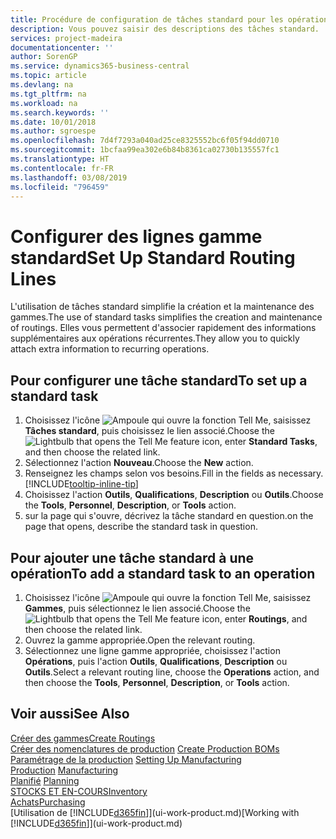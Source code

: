```yaml
---
title: Procédure de configuration de tâches standard pour les opérations | Microsoft Docs
description: Vous pouvez saisir des descriptions des tâches standard.
services: project-madeira
documentationcenter: ''
author: SorenGP
ms.service: dynamics365-business-central
ms.topic: article
ms.devlang: na
ms.tgt_pltfrm: na
ms.workload: na
ms.search.keywords: ''
ms.date: 10/01/2018
ms.author: sgroespe
ms.openlocfilehash: 7d4f7293a040ad25ce8325552bc6f05f94dd0710
ms.sourcegitcommit: 1bcfaa99ea302e6b84b8361ca02730b135557fc1
ms.translationtype: HT
ms.contentlocale: fr-FR
ms.lasthandoff: 03/08/2019
ms.locfileid: "796459"
---
```

# <a name="set-up-standard-routing-lines"></a><span data-ttu-id="5b4f8-103">Configurer des lignes gamme standard</span><span class="sxs-lookup"><span data-stu-id="5b4f8-103">Set Up Standard Routing Lines</span></span>
<span data-ttu-id="5b4f8-104">L'utilisation de tâches standard simplifie la création et la maintenance des gammes.</span><span class="sxs-lookup"><span data-stu-id="5b4f8-104">The use of standard tasks simplifies the creation and maintenance of routings.</span></span> <span data-ttu-id="5b4f8-105">Elles vous permettent d'associer rapidement des informations supplémentaires aux opérations récurrentes.</span><span class="sxs-lookup"><span data-stu-id="5b4f8-105">They allow you to quickly attach extra information to recurring operations.</span></span>

## <a name="to-set-up-a-standard-task"></a><span data-ttu-id="5b4f8-106">Pour configurer une tâche standard</span><span class="sxs-lookup"><span data-stu-id="5b4f8-106">To set up a standard task</span></span>
1. <span data-ttu-id="5b4f8-107">Choisissez l'icône ![Ampoule qui ouvre la fonction Tell Me](media/ui-search/search_small.png "Dites-moi ce que vous voulez faire"), saisissez **Tâches standard**, puis choisissez le lien associé.</span><span class="sxs-lookup"><span data-stu-id="5b4f8-107">Choose the ![Lightbulb that opens the Tell Me feature](media/ui-search/search_small.png "Tell me what you want to do") icon, enter **Standard Tasks**, and then choose the related link.</span></span>
2. <span data-ttu-id="5b4f8-108">Sélectionnez l'action **Nouveau**.</span><span class="sxs-lookup"><span data-stu-id="5b4f8-108">Choose the **New** action.</span></span>
3. <span data-ttu-id="5b4f8-109">Renseignez les champs selon vos besoins.</span><span class="sxs-lookup"><span data-stu-id="5b4f8-109">Fill in the fields as necessary.</span></span> [!INCLUDE[tooltip-inline-tip](includes/tooltip-inline-tip_md.md)]
4. <span data-ttu-id="5b4f8-110">Choisissez l'action **Outils**, **Qualifications**, **Description** ou **Outils**.</span><span class="sxs-lookup"><span data-stu-id="5b4f8-110">Choose the **Tools**, **Personnel**, **Description**, or **Tools** action.</span></span>
5. <span data-ttu-id="5b4f8-111">sur la page qui s'ouvre, décrivez la tâche standard en question.</span><span class="sxs-lookup"><span data-stu-id="5b4f8-111">on the page that opens, describe the standard task in question.</span></span>

## <a name="to-add-a-standard-task-to-an-operation"></a><span data-ttu-id="5b4f8-112">Pour ajouter une tâche standard à une opération</span><span class="sxs-lookup"><span data-stu-id="5b4f8-112">To add a standard task to an operation</span></span>
1. <span data-ttu-id="5b4f8-113">Choisissez l'icône ![Ampoule qui ouvre la fonction Tell Me](media/ui-search/search_small.png "Dites-moi ce que vous voulez faire"), saisissez **Gammes**, puis sélectionnez le lien associé.</span><span class="sxs-lookup"><span data-stu-id="5b4f8-113">Choose the ![Lightbulb that opens the Tell Me feature](media/ui-search/search_small.png "Tell me what you want to do") icon, enter **Routings**, and then choose the related link.</span></span>
2. <span data-ttu-id="5b4f8-114">Ouvrez la gamme appropriée.</span><span class="sxs-lookup"><span data-stu-id="5b4f8-114">Open the relevant routing.</span></span>
3. <span data-ttu-id="5b4f8-115">Sélectionnez une ligne gamme appropriée, choisissez l'action **Opérations**, puis l'action **Outils**, **Qualifications**, **Description** ou **Outils**.</span><span class="sxs-lookup"><span data-stu-id="5b4f8-115">Select a relevant routing line, choose the **Operations** action, and then choose the **Tools**, **Personnel**, **Description**, or **Tools** action.</span></span>

## <a name="see-also"></a><span data-ttu-id="5b4f8-116">Voir aussi</span><span class="sxs-lookup"><span data-stu-id="5b4f8-116">See Also</span></span>  
[<span data-ttu-id="5b4f8-117">Créer des gammes</span><span class="sxs-lookup"><span data-stu-id="5b4f8-117">Create Routings</span></span>](production-how-to-create-routings.md)  
<span data-ttu-id="5b4f8-118">[Créer des nomenclatures de production](production-how-to-create-production-boms.md)   </span><span class="sxs-lookup"><span data-stu-id="5b4f8-118">[Create Production BOMs](production-how-to-create-production-boms.md)   </span></span>  
<span data-ttu-id="5b4f8-119">[Paramétrage de la production](production-configure-production-processes.md) </span><span class="sxs-lookup"><span data-stu-id="5b4f8-119">[Setting Up Manufacturing](production-configure-production-processes.md) </span></span>  
<span data-ttu-id="5b4f8-120">[Production](production-manage-manufacturing.md)  </span><span class="sxs-lookup"><span data-stu-id="5b4f8-120">[Manufacturing](production-manage-manufacturing.md)  </span></span>  
<span data-ttu-id="5b4f8-121">[Planifié](production-planning.md) </span><span class="sxs-lookup"><span data-stu-id="5b4f8-121">[Planning](production-planning.md) </span></span>  
[<span data-ttu-id="5b4f8-122">STOCKS ET EN-COURS</span><span class="sxs-lookup"><span data-stu-id="5b4f8-122">Inventory</span></span>](inventory-manage-inventory.md)  
[<span data-ttu-id="5b4f8-123">Achats</span><span class="sxs-lookup"><span data-stu-id="5b4f8-123">Purchasing</span></span>](purchasing-manage-purchasing.md)  
<span data-ttu-id="5b4f8-124">[Utilisation de [!INCLUDE[d365fin](includes/d365fin_md.md)]](ui-work-product.md)</span><span class="sxs-lookup"><span data-stu-id="5b4f8-124">[Working with [!INCLUDE[d365fin](includes/d365fin_md.md)]](ui-work-product.md)</span></span>  
